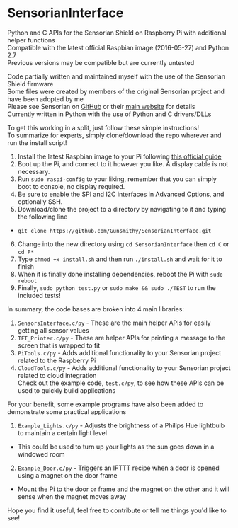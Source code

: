 # SensorianInterface
Python and C APIs for the Sensorian Shield on Raspberry Pi with additional helper functions  
Compatible with the latest official Raspbian image (2016-05-27) and Python 2.7  
Previous versions may be compatible but are currently untested  

Code partially written and maintained myself with the use of the Sensorian Shield firmware  
Some files were created by members of the original Sensorian project and have been adopted by me  
Please see Sensorian on [GitHub](https://github.com/sensorian) or their [main website](http://sensorian.io/) for details  
Currently written in Python with the use of Python and C drivers/DLLs  

To get this working in a split, just follow these simple instructions!  
To summarize for experts, simply clone/download the repo wherever and run the install script!  

1. Install the latest Raspbian image to your Pi following [this official guide](https://www.raspberrypi.org/documentation/installation/installing-images/)  
2. Boot up the Pi, and connect to it however you like. A display cable is not necessary.  
3. Run `sudo raspi-config` to your liking, remember that you can simply boot to console, no display required.  
4. Be sure to enable the SPI and I2C interfaces in Advanced Options, and optionally SSH.   
5. Download/clone the project to a directory by navigating to it and typing the following line  
  * `git clone https://github.com/Gunsmithy/SensorianInterface.git` 
6. Change into the new directory using `cd SensorianInterface` then `cd C` or `cd P*`  
7. Type `chmod +x install.sh` and then run `./install.sh` and wait for it to finish  
8. When it is finally done installing dependencies, reboot the Pi with `sudo reboot`  
9. Finally, `sudo python test.py` or `sudo make && sudo ./TEST` to run the included tests!  

In summary, the code bases are broken into 4 main libraries:  
1. `SensorsInterface.c/py` - These are the main helper APIs for easily getting all sensor values  
2. `TFT_Printer.c/py` - These are helper APIs for printing a message to the screen that is wrapped to fit  
3. `PiTools.c/py` - Adds additional functionality to your Sensorian project related to the Raspberry Pi  
4. `CloudTools.c/py` - Adds additional functionality to your Sensorian project related to cloud integration  
Check out the example code, `test.c/py`, to see how these APIs can be used to quickly build applications  

For your benefit, some example programs have also been added to demonstrate some practical applications  
1. `Example_Lights.c/py` - Adjusts the brightness of a Philips Hue lightbulb to maintain a certain light level  
  * This could be used to turn up your lights as the sun goes down in a windowed room 
2. `Example_Door.c/py` - Triggers an IFTTT recipe when a door is opened using a magnet on the door frame  
  * Mount the Pi to the door or frame and the magnet on the other and it will sense when the magnet moves away

Hope you find it useful, feel free to contribute or tell me things you'd like to see!
